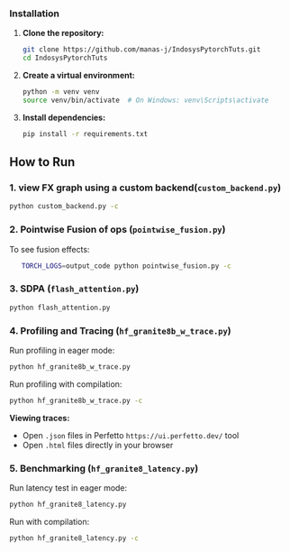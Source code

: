 ### Installation

1. **Clone the repository:**
   ```bash
   git clone https://github.com/manas-j/IndosysPytorchTuts.git
   cd IndosysPytorchTuts
   ```

2. **Create a virtual environment:**
   ```bash
   python -m venv venv
   source venv/bin/activate  # On Windows: venv\Scripts\activate
   ```

3. **Install dependencies:**
   ```bash
   pip install -r requirements.txt
   ```
   <!-- Alternatively, if you prefer using the project configuration:
   ```bash
   pip install -e .
   ``` -->

## How to Run

### 1. view FX graph using a custom backend(`custom_backend.py`)

```bash
python custom_backend.py -c
```

### 2. Pointwise Fusion of ops (`pointwise_fusion.py`)

To see fusion effects:
```bash
   TORCH_LOGS=output_code python pointwise_fusion.py -c
```

<!-- ### 3. Basic Inference script (`inference.py`)

Run model inference in eager mode:
```bash
python inference.py
```

Run with compilation enabled:
```bash
python inference.py -c
``` -->
### 3. SDPA  (`flash_attention.py`)
```bash
python flash_attention.py
```

### 4. Profiling and Tracing (`hf_granite8b_w_trace.py`)

Run profiling in eager mode:
```bash
python hf_granite8b_w_trace.py
```

Run profiling with compilation:
```bash
python hf_granite8b_w_trace.py -c
```

**Viewing traces:**
- Open `.json` files in Perfetto `https://ui.perfetto.dev/` tool
- Open `.html` files directly in your browser

### 5. Benchmarking (`hf_granite8_latency.py`)

Run latency test in eager mode:
```bash
python hf_granite8_latency.py
```

Run with compilation:
```bash
python hf_granite8_latency.py -c
```